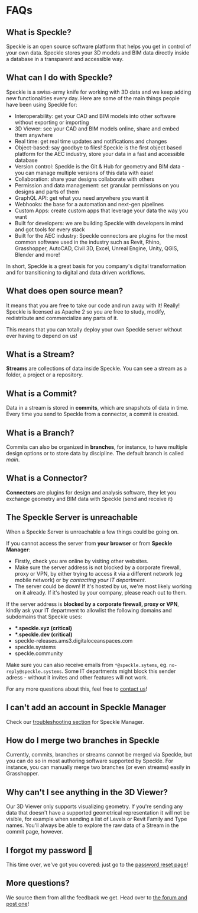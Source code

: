 # FAQs

## What is Speckle?

Speckle is an open source software platform that helps you get in control of your own data.
Speckle stores your 3D models and BIM data directly inside a database in a transparent and accessible way.

## What can I do with Speckle?

Speckle is a swiss-army knife for working with 3D data and we keep adding new functionalities every day. Here are some of the main things people have been using Speckle for:

- Interoperability: get your CAD and BIM models into other software without exporting or importing
- 3D Viewer: see your CAD and BIM models online, share and embed them anywhere
- Real time: get real time updates and notifications and changes
- Object-based: say goodbye to files! Speckle is the first object based platform for the AEC industry, store your data in a fast and accessible database
- Version control: Speckle is the Git & Hub for geometry and BIM data - you can manage multiple versions of this data with ease!
- Collaboration: share your designs collaborate with others
- Permission and data management: set granular permissions on you designs and parts of them
- GraphQL API: get what you need anywhere you want it
- Webhooks: the base for a automation and next-gen pipelines
- Custom Apps: create custom apps that leverage your data the way you want
- Built for developers: we are building Speckle with developers in mind and got tools for every stack
- Built for the AEC industry: Speckle connectors are plugins for the most common software used in the industry such as Revit, Rhino, Grasshopper, AutoCAD, Civil 3D, Excel, Unreal Engine, Unity, QGIS, Blender and more!

In short, Speckle is a great basis for you company's digital transformation and for transitioning to digital and data driven workflows.

## What does open source mean?

It means that you are free to take our code and run away with it! Really!
Speckle is licensed as Apache 2 so you are free to study, modify, redistribute and commercialize any parts of it.

This means that you can totally deploy your own Speckle server without ever having to depend on us!

## What is a Stream?

**Streams** are collections of data inside Speckle. You can see a stream as a folder, a project or a repository.

## What is a Commit?

Data in a stream is stored in **commits**, which are snapshots of data in time. Every time you send to Speckle from a connector, a commit is created.

## What is a Branch?

Commits can also be organized in **branches**, for instance, to have multiple design options or to store data by discipline. The default branch is called _main_.

## What is a Connector?

**Connectors** are plugins for design and analysis software, they let you exchange geometry and BIM data with Speckle (send and receive it)

## The Speckle Server is unreachable

When a Speckle Server is unreachable a few things could be going on.

If you cannot access the server from **your browser** or from **Speckle Manager**:

- Firstly, check you are online by visiting other websites.
- Make sure the server address is not blocked by a corporate firewall, proxy or VPN, by either trying to access it via a different network (eg mobile network) or by _contacting your IT department_.
- The server could be down! If it's hosted by us, we're most likely working on it already. If it's hosted by your company, please reach out to them.

If the server address is **blocked by a corporate firewall, proxy or VPN**, kindly ask your IT department to allowlist the following domains and subdomains that Speckle uses:

- **\*.speckle.xyz (critical)**
- **\*.speckle.dev (critical)**
- speckle-releases.ams3.digitaloceanspaces.com
- speckle.systems
- speckle.community

Make sure you can also receive emails from `*@speckle.sytems`, eg. `no-reply@speckle.systems`. Some IT departments might block this sender adress - without it invites and other features will not work.

For any more questions about this, feel free to [contact us](https://speckle.systems/contact/)!

## I can't add an account in Speckle Manager

Check our [troubleshooting section](/user/manager.html#troubleshooting) for Speckle Manager.

## How do I merge two branches in Speckle

Currently, commits, branches or streams cannot be merged via Speckle, but you can do so in most authoring software supported by Speckle. For instance, you can manually merge two branches (or even streams) easily in Grasshopper.

## Why can't I see anything in the 3D Viewer?

Our 3D Viewer only supports visualizing geometry. If you're sending any data that doesn't have a supported geometrical representation it will not be visible, for example when sending a list of Levels or Revit Family and Type names. You'll always be able to explore the raw data of a Stream in the commit page, however.

## I forgot my password 🤔

This time over, we've got you covered: just go to the [password reset page](https://speckle.xyz/authn/resetpassword)!

## More questions?

We source them from all the feedback we get. Head over to [the forum and post one](https://speckle.community)!
